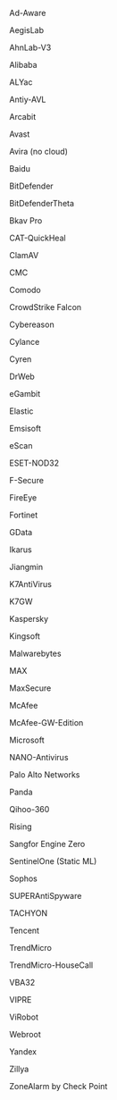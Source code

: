 Ad-Aware


AegisLab


AhnLab-V3


Alibaba


ALYac


Antiy-AVL


Arcabit


Avast


Avira (no cloud)


Baidu


BitDefender


BitDefenderTheta


Bkav Pro


CAT-QuickHeal


ClamAV


CMC


Comodo


CrowdStrike Falcon


Cybereason


Cylance


Cyren


DrWeb


eGambit


Elastic


Emsisoft


eScan


ESET-NOD32


F-Secure


FireEye


Fortinet


GData


Ikarus


Jiangmin


K7AntiVirus


K7GW


Kaspersky


Kingsoft


Malwarebytes


MAX


MaxSecure


McAfee


McAfee-GW-Edition


Microsoft


NANO-Antivirus


Palo Alto Networks


Panda


Qihoo-360


Rising


Sangfor Engine Zero


SentinelOne (Static ML)


Sophos


SUPERAntiSpyware


TACHYON


Tencent


TrendMicro


TrendMicro-HouseCall


VBA32


VIPRE


ViRobot


Webroot


Yandex


Zillya


ZoneAlarm by Check Point


